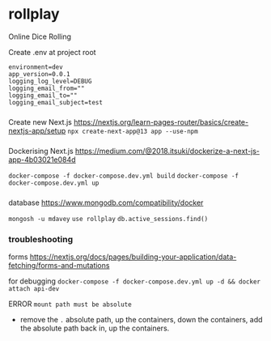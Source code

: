 # rollplay
Online Dice Rolling

Create .env at project root
```
environment=dev
app_version=0.0.1
logging_log_level=DEBUG
logging_email_from=""
logging_email_to=""
logging_email_subject=test

```
###
Create new Next.js
https://nextjs.org/learn-pages-router/basics/create-nextjs-app/setup
`npx create-next-app@13 app --use-npm`

###
Dockerising Next.js
https://medium.com/@2018.itsuki/dockerize-a-next-js-app-4b03021e084d

`docker-compose -f docker-compose.dev.yml build`
`docker-compose -f docker-compose.dev.yml up`

###
database
https://www.mongodb.com/compatibility/docker

`mongosh -u mdavey`
`use rollplay`
`db.active_sessions.find()`

### troubleshooting
forms
https://nextjs.org/docs/pages/building-your-application/data-fetching/forms-and-mutations

for debugging
`docker-compose -f docker-compose.dev.yml up -d && docker attach api-dev`


ERROR `mount path must be absolute`
* remove the `.` absolute path, up the containers, down the containers, add the absolute path back in, up the containers.